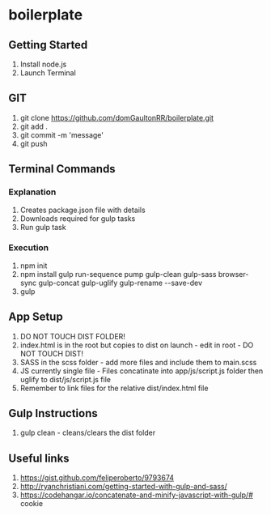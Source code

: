 # boilerplate

## Getting Started
1. Install node.js
2. Launch Terminal

## GIT
1. git clone https://github.com/domGaultonRR/boilerplate.git
2. git add .
3. git commit -m 'message'
4. git push

## Terminal Commands

### Explanation
1. Creates package.json file with details
2. Downloads required for gulp tasks
3. Run gulp task

### Execution
1. npm init
2. npm install gulp run-sequence pump gulp-clean gulp-sass browser-sync gulp-concat gulp-uglify gulp-rename --save-dev 
3. gulp 

## App Setup
1. DO NOT TOUCH DIST FOLDER!
2. index.html is in the root but copies to dist on launch - edit in root - DO NOT TOUCH DIST!
3. SASS in the scss folder - add more files and include them to main.scss
4. JS currently single file - Files concatinate into app/js/script.js folder then uglify to dist/js/script.js file
5. Remember to link files for the relative dist/index.html file

## Gulp Instructions
1. gulp clean - cleans/clears the dist folder

## Useful links 
1. https://gist.github.com/feliperoberto/9793674
2. http://ryanchristiani.com/getting-started-with-gulp-and-sass/
3. https://codehangar.io/concatenate-and-minify-javascript-with-gulp/# cookie
